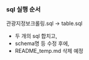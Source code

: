 ### sql 실행 순서

관광지정보크롤링.sql -> table.sql

- 두 개의 sql 합치고,
- schema명 등 수정 후에,
- README_temp.md 삭제 예정

